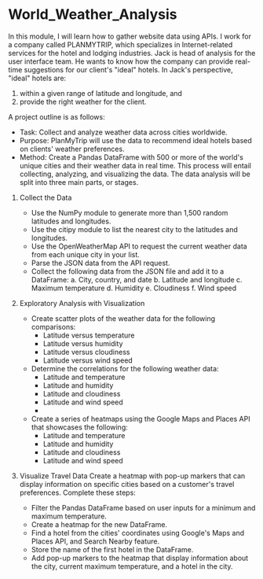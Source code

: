 # World_Weather_Analysis
In this module, I will learn how to gather website data using APIs.  I work for a company called PLANMYTRIP, which specializes in Internet-related services for the hotel and lodging industries.  Jack is head of analysis for the user interface team.  He wants to know how the company can provide real-time suggestions for our client's "ideal" hotels.  In Jack's perspective, "ideal" hotels are:  
1.  within a given range of latitude and longitude, and
2.  provide the right weather for the client.  

A project outline is as follows:  
  * Task: Collect and analyze weather data across cities worldwide.
  * Purpose: PlanMyTrip will use the data to recommend ideal hotels based on clients' weather preferences.
  * Method: Create a Pandas DataFrame with 500 or more of the world's unique cities and their weather data in real time. This process will entail       collecting, analyzing, and visualizing the data.
The data analysis will be split into three main parts, or stages.

  1.  Collect the Data
      * Use the NumPy module to generate more than 1,500 random latitudes and longitudes.
      * Use the citipy module to list the nearest city to the latitudes and longitudes.
      * Use the OpenWeatherMap API to request the current weather data from each unique city in your list.
      * Parse the JSON data from the API request.
      * Collect the following data from the JSON file and add it to a DataFrame:
          a.  City, country, and date
          b.  Latitude and longitude
          c.  Maximum temperature
          d.  Humidity
          e.  Cloudiness
          f.  Wind speed
         
  2. Exploratory Analysis with Visualization
     -  Create scatter plots of the weather data for the following comparisons:
        - Latitude versus temperature
        - Latitude versus humidity
        - Latitude versus cloudiness
        - Latitude versus wind speed
     -  Determine the correlations for the following weather data:
        - Latitude and temperature
        - Latitude and humidity
        - Latitude and cloudiness
        - Latitude and wind speed
        - 
     -  Create a series of heatmaps using the Google Maps and Places API that showcases the following:
        - Latitude and temperature
        - Latitude and humidity
        - Latitude and cloudiness
        - Latitude and wind speed
  3.  Visualize Travel Data
      Create a heatmap with pop-up markers that can display information on specific cities based on a customer's travel preferences. Complete these       steps:
      - Filter the Pandas DataFrame based on user inputs for a minimum and maximum temperature.
      - Create a heatmap for the new DataFrame.
      - Find a hotel from the cities' coordinates using Google's Maps and Places API, and Search Nearby feature.
      - Store the name of the first hotel in the DataFrame.
      - Add pop-up markers to the heatmap that display information about the city, current maximum temperature, and a hotel in the city.
